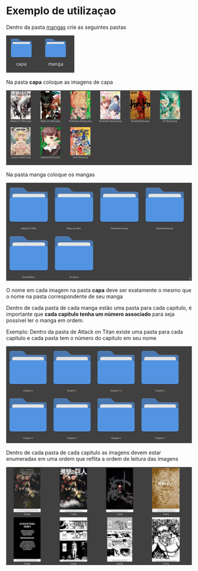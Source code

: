 
# Exemplo de utilizaçao

Dentro da pasta [mangas](mangas) crie as seguintes pastas

![](../res/images/pastas.png)

Na pasta **capa** coloque as imagens de capa

![](../res/images/capas.png)

Na pasta manga coloque os mangas

![](../res/images/mangas.png)

O nome em cada imagem na pasta **capa** deve ser exatamente o mesmo
que o nome na pasta correspondente de seu manga

Dentro de cada pasta de cada manga estão uma pasta
para cada capitulo, é importante que **cada capitulo tenha um número associado** para seja possível ler o manga em ordem.

Exemplo: Dentro da pasta de Attack on Titan existe uma pasta para cada capitulo e cada pasta tem o número do capitulo em seu nome

![](../res/images/capitulos.png)

Dentro de cada pasta de cada capitulo as imagens devem estar enumeradas em uma ordem que reflita a ordem de leitura das imagens

![](../res/images/imagens.png)